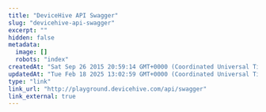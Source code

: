 ```yaml
---
title: "DeviceHive API Swagger"
slug: "devicehive-api-swagger"
excerpt: ""
hidden: false
metadata: 
  image: []
  robots: "index"
createdAt: "Sat Sep 26 2015 20:59:14 GMT+0000 (Coordinated Universal Time)"
updatedAt: "Tue Feb 18 2025 13:02:59 GMT+0000 (Coordinated Universal Time)"
type: "link"
link_url: "http://playground.devicehive.com/api/swagger"
link_external: true
---
```

